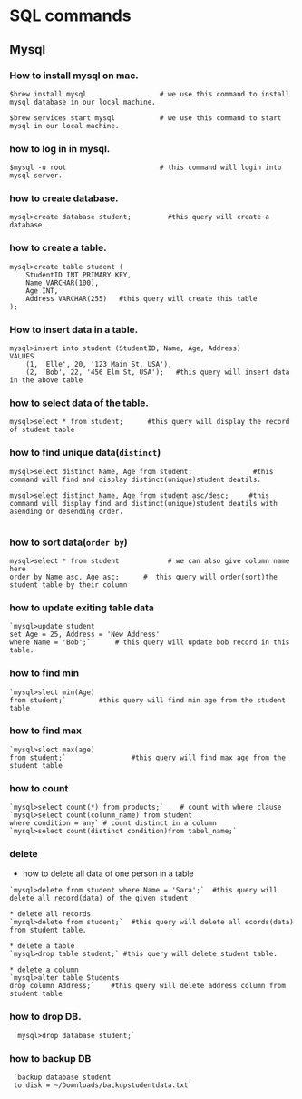 # SQL commands

## Mysql


### How to install mysql on mac.
```shell
$brew install mysql                  # we use this command to install mysql database in our local machine.

$brew services start mysql           # we use this command to start mysql in our local machine.
```
### how to log in in mysql.
```shell
$mysql -u root                       # this command will login into mysql server.
```
### how to create database.
```shell
mysql>create database student;         #this query will create a database.
```

### how to create a table.
```shell
mysql>create table student (
    StudentID INT PRIMARY KEY,
    Name VARCHAR(100),
    Age INT,
    Address VARCHAR(255)   #this query will create this table
);
```

### How to insert data in a table.
```shell
mysql>insert into student (StudentID, Name, Age, Address)
VALUES
    (1, 'Elle', 20, '123 Main St, USA'),
    (2, 'Bob', 22, '456 Elm St, USA');   #this query will insert data in the above table
```

  ### how to select data of the table.
 ```shell
mysql>select * from student;      #this query will display the record of student table
 ```

### how to find unique data(`distinct`)
```shell
mysql>select distinct Name, Age from student;               #this command will find and display distinct(unique)student deatils.

mysql>select distinct Name, Age from student asc/desc;     #this command will display find and distinct(unique)student deatils with asending or desending order.


```

### how to sort data(`order by`)
```shell
mysql>select * from student            # we can also give column name here
order by Name asc, Age asc;      #  this query will order(sort)the student table by their column
```

### how to update exiting table data
```shell
`mysql>update student
set Age = 25, Address = 'New Address'
where Name = 'Bob';`      # this query will update bob record in this table.
```

### how to find min
```shell
`mysql>slect min(Age)
from student;`        #this query will find min age from the student table 
```

### how to find max
```shell
`mysql>slect max(age)
from student;`                #this query will find max age from the student table 
```

### how to count 
```shell
`mysql>select count(*) from products;`    # count with where clause
`mysql>select count(colunm_name) from student
where condition = any` # count distinct in a column
`mysql>select count(distinct condition)from tabel_name;`
``` 

### delete
* how to  delete all data of one person in a table
```shell
`mysql>delete from student where Name = 'Sara';`  #this query will delete all record(data) of the given student.

* delete all records
`mysql>delete from student;`  #this query will delete all ecords(data) from student table.

* delete a table
`mysql>drop table student;` #this query will delete student table.

* delete a column
`mysql>alter table Students
drop column Address;`    #this query will delete address column from student table
```

### how to drop DB.
```shell
 `mysql>drop database student;`
 ```

### how to backup DB
```shell
 `backup database student
 to disk = ~/Downloads/backupstudentdata.txt` 
```







 